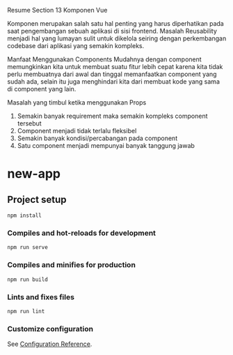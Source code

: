 Resume Section 13 Komponen Vue

Komponen merupakan salah satu hal penting yang harus diperhatikan pada saat pengembangan sebuah aplikasi di sisi frontend. Masalah Reusability menjadi hal yang lumayan sulit untuk dikelola seiring dengan perkembangan codebase dari aplikasi yang semakin kompleks.

Manfaat Menggunakan Components
Mudahnya dengan component memungkinkan kita untuk membuat suatu fitur lebih cepat karena kita tidak perlu membuatnya dari awal dan tinggal memanfaatkan component yang sudah ada, selain itu juga menghindari kita dari membuat kode yang sama di component yang lain.

Masalah yang timbul ketika menggunakan Props
1. Semakin banyak requirement maka semakin kompleks component tersebut
2. Component menjadi tidak terlalu fleksibel
3. Semakin banyak kondisi/percabangan pada component
4. Satu component menjadi mempunyai banyak tanggung jawab

# new-app

## Project setup
```
npm install
```

### Compiles and hot-reloads for development
```
npm run serve
```

### Compiles and minifies for production
```
npm run build
```

### Lints and fixes files
```
npm run lint
```

### Customize configuration
See [Configuration Reference](https://cli.vuejs.org/config/).
